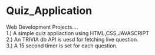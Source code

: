 # Quiz_Application <br>
Web Development Projects.... <br>
1.) A simple quiz appliaction using HTML,CSS,JAVASCRIPT <br>
2.) An TRIVIA db API is uesd for fetching live question. <br>
3.) A 15 second timer is set for each question.

